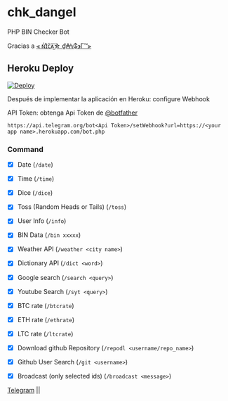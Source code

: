 # chk_dangel

PHP BIN Checker Bot

Gracias a [⫷ ɴͥɪͣᴄͫᴀ͜͠☆ ₫₳Ϟ₲϶Γ™⫸<XLR8/>](https://t.me/DanGel_Glr)

## Heroku Deploy
[![Deploy](https://www.herokucdn.com/deploy/button.svg)](https://heroku.com/deploy?template=https://github.com/Dangel2/chk_dangel
)

Después de implementar la aplicación en Heroku: configure Webhook

API Token: obtenga Api Token de [@botfather](https://telegram.me/botfather)


`https://api.telegram.org/bot<Api Token>/setWebhook?url=https://<your app name>.herokuapp.com/bot.php`


### Command

- [x] Date (`/date`)

- [x] Time (`/time`)

- [x] Dice (`/dice`)

- [x] Toss (Random Heads or Tails) (`/toss`)

- [x] User Info (`/info`)

- [x] BIN Data (`/bin xxxxx`)

- [x] Weather API (`/weather <city name>`)

- [x] Dictionary API (`/dict <word>`)

- [x] Google search (`/search <query>`)

- [x] Youtube Search (`/syt <query>`) 

- [x] BTC rate (`/btcrate`)

- [x] ETH rate (`/ethrate`)

- [x] LTC rate (`/ltcrate`)

- [x] Download github Repository (`/repodl <username/repo_name>`)

- [x] Github User Search (`/git <username>`)

- [x] Broadcast (only selected ids) (`/broadcast <message>`)


[Telegram](https://t.me/joinchat/4itx62WufsQ1ZGYx) ||
